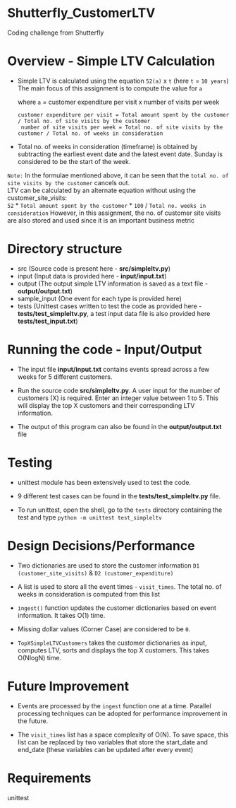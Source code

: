 # Shutterfly_CustomerLTV
Coding challenge from Shutterfly


# Overview - Simple LTV Calculation
- Simple LTV is calculated using the equation `52(a)` x `t` (here `t` = `10 years`)  
The main focus of this assignment is to compute the value for `a`

   where `a` = customer expenditure per visit x number of visits per week

   	  customer expenditure per visit = Total amount spent by the customer / Total no. of site visits by the customer
       number of site visits per week = Total no. of site visits by the customer / Total no. of weeks in consideration

- Total no. of weeks in consideration (timeframe) is obtained by subtracting the earliest event date and the latest event date. Sunday is considered to be the start of the week.

`Note:` In the formulae mentioned above, it can be seen that the `total no. of site visits by the customer` cancels out.   
LTV can be calculated by an  alternate equation without using the customer_site_visits:       
`52` * `Total amount spent by the customer` * `100` / `Total no. weeks in consideration`
However, in this assignment, the no. of customer site visits are also stored and used since it is an important business metric


# Directory structure
- src (Source code is present here - **src/simpleltv.py**)
- input (Input data is provided here - **input/input.txt**)
- output (The output simple LTV information is saved as a text file - **output/output.txt**)
- sample_input (One event for each type is provided here)
- tests (Unittest cases written to test the code as provided here - **tests/test_simpleltv.py**, a test input data file is also provided here **tests/test_input.txt**)


# Running the code - Input/Output
- The input file **input/input.txt** contains events spread across a few weeks for 5 different customers.  

- Run the source code **src/simpleltv.py**. A user input for the number of customers (X) is required. Enter an integer value between 1 to 5. 
This will display the top X customers and their corresponding LTV information. 

- The output of this program can also be found in the **output/output.txt** file


# Testing
- unittest module has been extensively used to test the code.

- 9 different test cases can be found in the **tests/test_simpleltv.py** file.

- To run unittest, open the shell, go to the `tests` directory containing the test and type `python -m unittest test_simpleltv`


# Design Decisions/Performance
- Two dictionaries are used to store the customer information `D1 (customer_site_visits)` & `D2 (customer_expenditure)`

- A list is used to store all the event times - `visit_times`. The total no. of weeks in consideration is computed from this list

- `ingest()` function updates the customer dictionaries based on event information. It takes O(1) time.

- Missing dollar values (Corner Case) are considered to be `0`.

- `TopXSimpleLTVCustomers` takes the customer dictionaries as input, computes LTV, sorts and displays the top X customers. This takes O(NlogN) time.


# Future Improvement
- Events are processed by the `ingest` function one at a time. Parallel processing techniques can be adopted for performance improvement in the future.

- The `visit_times` list has a space complexity of O(N). To save space, this list can be replaced by two variables that store the start_date and end_date (these variables can be updated after every event) 


# Requirements
unittest
